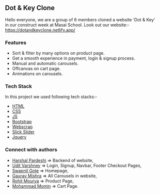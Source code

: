 ## Dot & Key Clone
Hello everyone, we are a group of 6 members cloned a website 'Dot & Key' in our construct week at Masai School.
Look out our website:- https://dotandkeyclone.netlify.app/


### Features

- Sort & filter by many options on product page.
- Get a smooth experience in payment, login & signup process.
- Manual and automatic carousels.
- Offcanvas on cart page.
- Animations on carousels.


### Tech Stack

In this project we used following tech stacks:- 
- [HTML](https://developer.mozilla.org/en-US/docs/Web/HTML)
- [CSS](https://developer.mozilla.org/en-US/docs/Web/CSS)
- [JS](https://developer.mozilla.org/en-US/docs/Web/JavaScript)
- [Bootstrap](https://getbootstrap.com/docs/5.2/getting-started/introduction/)
- [Webscrap](https://webscraper.io/)
- [Slick Slider](https://kenwheeler.github.io/slick/)
- [Jquery](https://jquery.com/)


### Connect with authors

- [Harshal Pardeshi](https://www.linkedin.com/in/harshalpardeshi/) => Backend of website,
- [Udit Varshney](https://www.linkedin.com/in/udit-varshney-ba678121b/) => Login, Signup, Navbar, Footer Checkout Pages,
- [Swapnil Gote]() => Homepage,
- [Gaurav Mishra]() => All Carousels in website,
- [Rohit Mourya](https://www.linkedin.com/in/rohit-mourya/) => Product Page,
- [Mohammad Momin](https://www.linkedin.com/in/momin-mohammad-102304171/) => Cart Page.
